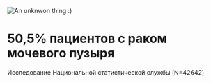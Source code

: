 ![An unknwon thing :)](https://figma-alpha-api.s3.us-west-2.amazonaws.com/images/700be983-a8c0-44fe-a184-d53d2b7b4dc1)

# **50,5%** пациентов с **раком мочевого пузыря**
Исследование Национальной статистической службы (N=42642)
